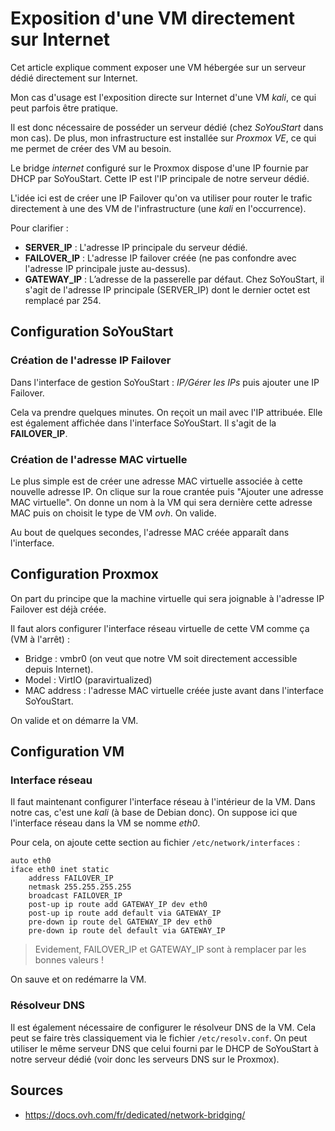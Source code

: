 Exposition d'une VM directement sur Internet
============================================

Cet article explique comment exposer une VM hébergée sur un serveur dédié
directement sur Internet.

Mon cas d'usage est l'exposition directe sur Internet d'une VM *kali*, ce qui
peut parfois être pratique.

Il est donc nécessaire de posséder un serveur dédié (chez *SoYouStart* dans
mon cas). De plus, mon infrastructure est installée sur *Proxmox VE*, ce qui
me permet de créer des VM au besoin.

Le bridge *internet* configuré sur le Proxmox dispose d'une IP fournie par
DHCP par SoYouStart. Cette IP est l'IP principale de notre serveur dédié.

L'idée ici est de créer une IP Failover qu'on va utiliser pour router le
trafic directement à une des VM de l'infrastructure (une *kali* en
l'occurrence).

Pour clarifier :

- **SERVER_IP** : L'adresse IP principale du serveur dédié.
- **FAILOVER_IP** : L'adresse IP failover créée (ne pas confondre avec
  l'adresse IP principale juste au-dessus).
- **GATEWAY_IP** : L’adresse de la passerelle par défaut. Chez SoYouStart,
  il s'agit de l'adresse IP principale (SERVER_IP) dont le dernier octet est
  remplacé par 254.

## Configuration SoYouStart

### Création de l'adresse IP Failover

Dans l'interface de gestion SoYouStart : *IP/Gérer les IPs* puis ajouter une
IP Failover.

Cela va prendre quelques minutes. On reçoit un mail avec l'IP attribuée. Elle
est également affichée dans l'interface SoYouStart. Il s'agit de la
**FAILOVER_IP**.

### Création de l'adresse MAC virtuelle

Le plus simple est de créer une adresse MAC virtuelle associée à cette nouvelle
adresse IP.
On clique sur la roue crantée puis "Ajouter une adresse MAC virtuelle". On
donne un nom à la VM qui sera dernière cette adresse MAC puis on choisit le
type de VM *ovh*. On valide.

Au bout de quelques secondes, l'adresse MAC créée apparaît dans l'interface.

## Configuration Proxmox

On part du principe que la machine virtuelle qui sera joignable à l'adresse
IP Failover est déjà créée.

Il faut alors configurer l'interface réseau virtuelle de cette VM comme ça
(VM à l'arrêt) :

- Bridge : vmbr0 (on veut que notre VM soit directement accessible depuis
  Internet).
- Model : VirtIO (paravirtualized)
- MAC address : l'adresse MAC virtuelle créée juste avant dans l'interface
  SoYouStart.

On valide et on démarre la VM.

## Configuration VM

### Interface réseau

Il faut maintenant configurer l'interface réseau à l'intérieur de la VM.
Dans notre cas, c'est une *kali* (à base de Debian donc). On suppose ici que
l'interface réseau dans la VM se nomme *eth0*.

Pour cela, on ajoute cette section au fichier `/etc/network/interfaces` :
```
auto eth0
iface eth0 inet static
    address FAILOVER_IP
    netmask 255.255.255.255
    broadcast FAILOVER_IP
    post-up ip route add GATEWAY_IP dev eth0
    post-up ip route add default via GATEWAY_IP
    pre-down ip route del GATEWAY_IP dev eth0
    pre-down ip route del default via GATEWAY_IP
```

> Evidement, FAILOVER_IP et GATEWAY_IP sont à remplacer par les bonnes
  valeurs !

On sauve et on redémarre la VM.

### Résolveur DNS

Il est également nécessaire de configurer le résolveur DNS de la VM. Cela
peut se faire très classiquement via le fichier `/etc/resolv.conf`. On peut
utiliser le même serveur DNS que celui fourni par le DHCP de
SoYouStart à notre serveur dédié (voir donc les serveurs DNS sur le Proxmox).

## Sources

- <https://docs.ovh.com/fr/dedicated/network-bridging/>

